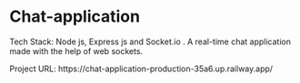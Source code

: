 # Chat-application
Tech Stack: Node js, Express js and Socket.io . A real-time chat application made with the help of web sockets.
<P>Project URL: https://chat-application-production-35a6.up.railway.app/</P>

